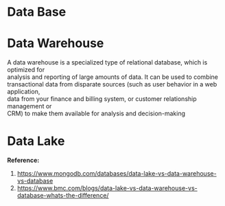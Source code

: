 # Data Base

# Data Warehouse

A data warehouse is a specialized type of relational database, which is optimized for  
analysis and reporting of large amounts of data. It can be used to combine  
transactional data from disparate sources (such as user behavior in a web application,  
data from your finance and billing system, or customer relationship management or  
CRM) to make them available for analysis and decision-making  

# Data Lake


**Reference:**  
1. https://www.mongodb.com/databases/data-lake-vs-data-warehouse-vs-database
2. https://www.bmc.com/blogs/data-lake-vs-data-warehouse-vs-database-whats-the-difference/

